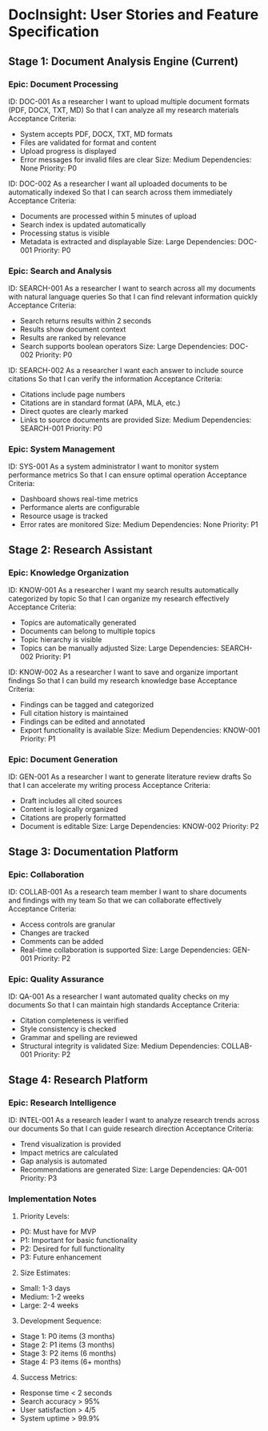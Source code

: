 # DocInsight: User Stories and Feature Specification

## Stage 1: Document Analysis Engine (Current)

### Epic: Document Processing
ID: DOC-001
As a researcher
I want to upload multiple document formats (PDF, DOCX, TXT, MD)
So that I can analyze all my research materials
Acceptance Criteria:
- System accepts PDF, DOCX, TXT, MD formats
- Files are validated for format and content
- Upload progress is displayed
- Error messages for invalid files are clear
Size: Medium
Dependencies: None
Priority: P0

ID: DOC-002
As a researcher
I want all uploaded documents to be automatically indexed
So that I can search across them immediately
Acceptance Criteria:
- Documents are processed within 5 minutes of upload
- Search index is updated automatically
- Processing status is visible
- Metadata is extracted and displayable
Size: Large
Dependencies: DOC-001
Priority: P0

### Epic: Search and Analysis
ID: SEARCH-001
As a researcher
I want to search across all my documents with natural language queries
So that I can find relevant information quickly
Acceptance Criteria:
- Search returns results within 2 seconds
- Results show document context
- Results are ranked by relevance
- Search supports boolean operators
Size: Large
Dependencies: DOC-002
Priority: P0

ID: SEARCH-002
As a researcher
I want each answer to include source citations
So that I can verify the information
Acceptance Criteria:
- Citations include page numbers
- Citations are in standard format (APA, MLA, etc.)
- Direct quotes are clearly marked
- Links to source documents are provided
Size: Medium
Dependencies: SEARCH-001
Priority: P0

### Epic: System Management
ID: SYS-001
As a system administrator
I want to monitor system performance metrics
So that I can ensure optimal operation
Acceptance Criteria:
- Dashboard shows real-time metrics
- Performance alerts are configurable
- Resource usage is tracked
- Error rates are monitored
Size: Medium
Dependencies: None
Priority: P1

## Stage 2: Research Assistant

### Epic: Knowledge Organization
ID: KNOW-001
As a researcher
I want my search results automatically categorized by topic
So that I can organize my research effectively
Acceptance Criteria:
- Topics are automatically generated
- Documents can belong to multiple topics
- Topic hierarchy is visible
- Topics can be manually adjusted
Size: Large
Dependencies: SEARCH-002
Priority: P1

ID: KNOW-002
As a researcher
I want to save and organize important findings
So that I can build my research knowledge base
Acceptance Criteria:
- Findings can be tagged and categorized
- Full citation history is maintained
- Findings can be edited and annotated
- Export functionality is available
Size: Medium
Dependencies: KNOW-001
Priority: P1

### Epic: Document Generation
ID: GEN-001
As a researcher
I want to generate literature review drafts
So that I can accelerate my writing process
Acceptance Criteria:
- Draft includes all cited sources
- Content is logically organized
- Citations are properly formatted
- Document is editable
Size: Large
Dependencies: KNOW-002
Priority: P2

## Stage 3: Documentation Platform

### Epic: Collaboration
ID: COLLAB-001
As a research team member
I want to share documents and findings with my team
So that we can collaborate effectively
Acceptance Criteria:
- Access controls are granular
- Changes are tracked
- Comments can be added
- Real-time collaboration is supported
Size: Large
Dependencies: GEN-001
Priority: P2

### Epic: Quality Assurance
ID: QA-001
As a researcher
I want automated quality checks on my documents
So that I can maintain high standards
Acceptance Criteria:
- Citation completeness is verified
- Style consistency is checked
- Grammar and spelling are reviewed
- Structural integrity is validated
Size: Medium
Dependencies: COLLAB-001
Priority: P2

## Stage 4: Research Platform

### Epic: Research Intelligence
ID: INTEL-001
As a research leader
I want to analyze research trends across our documents
So that I can guide research direction
Acceptance Criteria:
- Trend visualization is provided
- Impact metrics are calculated
- Gap analysis is automated
- Recommendations are generated
Size: Large
Dependencies: QA-001
Priority: P3

### Implementation Notes

1. Priority Levels:
- P0: Must have for MVP
- P1: Important for basic functionality
- P2: Desired for full functionality
- P3: Future enhancement

2. Size Estimates:
- Small: 1-3 days
- Medium: 1-2 weeks
- Large: 2-4 weeks

3. Development Sequence:
- Stage 1: P0 items (3 months)
- Stage 2: P1 items (3 months)
- Stage 3: P2 items (6 months)
- Stage 4: P3 items (6+ months)

4. Success Metrics:
- Response time < 2 seconds
- Search accuracy > 95%
- User satisfaction > 4/5
- System uptime > 99.9%
